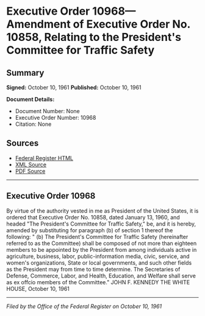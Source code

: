 # Executive Order 10968—Amendment of Executive Order No. 10858, Relating to the President's Committee for Traffic Safety

## Summary

**Signed:** October 10, 1961
**Published:** October 10, 1961

**Document Details:**
- Document Number: None
- Executive Order Number: 10968
- Citation: None

## Sources
- [Federal Register HTML](https://www.presidency.ucsb.edu/documents/executive-order-10968-amendment-executive-order-no-10858-relating-the-presidents-committee)
- [XML Source](None)
- [PDF Source](None)

---

## Executive Order 10968

By virtue of the authority vested in me as President of the United States, it is ordered that Executive Order No. 10858, dated January 13, 1960, and headed "The President's Committee for Traffic Safety," be, and it is hereby, amended by substituting for paragraph (b) of section 1 thereof the following:
" (b) The President's Committee for Traffic Safety (hereinafter referred to as the Committee) shall be composed of not more than eighteen members to be appointed by the President from among individuals active in agriculture, business, labor, public-information media, civic, service, and women's organizations, State or local governments, and such other fields as the President may from time to time determine. The Secretaries of Defense, Commerce, Labor, and Health, Education, and Welfare shall serve as ex offcio members of the Committee."
JOHN F. KENNEDY
THE WHITE HOUSE,
October 10, 1961

---

*Filed by the Office of the Federal Register on October 10, 1961*
